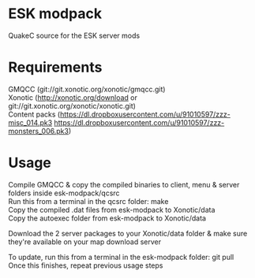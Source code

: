 ESK modpack
===========

QuakeC source for the ESK server mods


Requirements
============

GMQCC (git://git.xonotic.org/xonotic/gmqcc.git)  
Xonotic (http://xonotic.org/download or git://git.xonotic.org/xonotic/xonotic.git)  
Content packs (https://dl.dropboxusercontent.com/u/91010597/zzz-misc_014.pk3 https://dl.dropboxusercontent.com/u/91010597/zzz-monsters_006.pk3)


Usage
=====

Compile GMQCC & copy the compiled binaries to client, menu & server folders inside esk-modpack/qcsrc  
Run this from a terminal in the qcsrc folder: make  
Copy the compiled .dat files from esk-modpack to Xonotic/data  
Copy the autoexec folder from esk-modpack to Xonotic/data  

Download the 2 server packages to your Xonotic/data folder & make sure they're available on your map download server  

To update, run this from a terminal in the esk-modpack folder: git pull  
Once this finishes, repeat previous usage steps